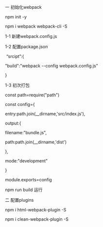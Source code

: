 一 初始化webpack

   npm init -y

   npm i webpack webpack-cli -S

1-1 新建webpack.config.js

1-2 配置package.json

​     “srcipt”:{

   "build":"webpack --config webpack.config.js"

 }

1-3 初次打包

const path=require("path")

const config={

entry:path.join(__dirname,'src/index.js'),

output:{

filename:"bundle.js",

path:path.join(__dirname,'dist')

},

mode:"development"

}

module.exports=config

npm run build 运行

二 配置plugins

npm i html-webpack-plugin -S

npm i clean-webpack-plugin -S